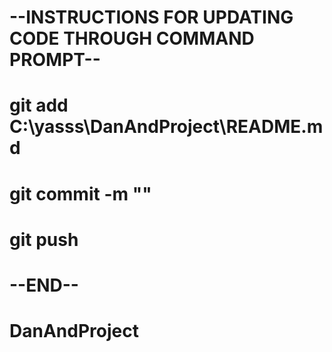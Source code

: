 # --INSTRUCTIONS FOR UPDATING CODE THROUGH COMMAND PROMPT--
# git add C:\yasss\DanAndProject\README.md
# git commit -m "<message>"
# git push
# --END--
# DanAndProject